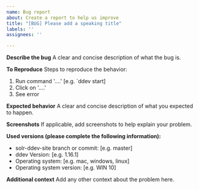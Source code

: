 ```yaml
---
name: Bug report
about: Create a report to help us improve
title: "[BUG] Please add a speaking title"
labels: ''
assignees: ''

---
```


**Describe the bug**
A clear and concise description of what the bug is.

**To Reproduce**
Steps to reproduce the behavior:
1. Run command '....' [e.g. `ddev start]
2. Click on '....'
4. See error

**Expected behavior**
A clear and concise description of what you expected to happen.

**Screenshots**
If applicable, add screenshots to help explain your problem.

**Used versions (please complete the following information):**
 - solr-ddev-site branch or commit: [e.g. master]
 - ddev Version: [e.g. 1.16.1]
 - Operating system: [e.g. mac, windows, linux]
 - Operating system version: [e.g. WIN 10]

**Additional context**
Add any other context about the problem here.
